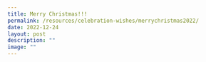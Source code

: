 ```yaml
---
title: Merry Christmas!!!
permalink: /resources/celebration-wishes/merrychristmas2022/
date: 2022-12-24
layout: post
description: ""
image: ""
---
```

